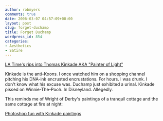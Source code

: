 ```yaml
---
author: robmyers
comments: true
date: 2006-03-07 04:57:09+00:00
layout: post
slug: forget-duchamp
title: Forget Duchamp
wordpress_id: 854
categories:
- Aesthetics
- Satire
---
```


[LA Time's rips into Thomas Kinkade AKA "Painter of Light"](http://www.boingboing.net/2006/03/05/la_times_rips_into_t.html)  
  
Kinkade is the anti-Koons. I once watched him on a shopping channel pitching his DNA-ink encrusted encrustations. For hours. I was drunk. I don't know what his excuse was. Duchamp just exhibited a urinal. Kinkade pissed on Winnie-The-Pooh. In Disneyland. Allegedly.  
  
This reminds me of Wright of Derby's paintings of a tranquil cottage and the same cottage at fire at night:  
  
[ Photoshop fun with Kinkade paintings](http://www.boingboing.net/2006/03/06/photoshop_fun_with_k.html)  


